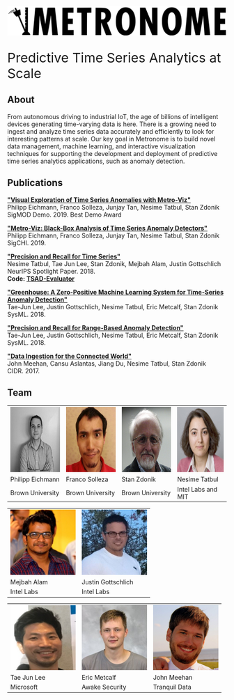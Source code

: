 ![Metronome Logo](images/logo2.svg)
<p style="font-size:30px">Predictive Time Series Analytics at Scale</p>
  
  
## About

From autonomous driving to industrial IoT, the age of billions of intelligent devices generating time-varying data is here. There is a growing need to ingest and analyze time series data accurately and efficiently to look for interesting patterns at scale. Our key goal in Metronome is to build novel data management, machine learning, and interactive visualization techniques for supporting the development and deployment of predictive time series analytics applications, such as anomaly detection.

## Publications

**["Visual Exploration of Time Series Anomalies with
Metro-Viz"](resources/metroviz_sigmod_2019_poster.pdf)**  
Philipp Eichmann, Franco Solleza, Junjay Tan, Nesime Tatbul, Stan Zdonik  
SigMOD Demo. 2019. Best Demo Award  

**["Metro-Viz: Black-Box Analysis of Time Series Anomaly Detectors"](resources/metroviz_chi.pdf)**  
Philipp Eichmann, Franco Solleza, Junjay Tan, Nesime Tatbul, Stan Zdonik  
SigCHI. 2019.

**["Precision and Recall for Time Series"](resources/precision_recall_neurips.pdf)**  
Nesime Tatbul, Tae Jun Lee, Stan Zdonik, Mejbah Alam, Justin Gottschlich  
NeurIPS Spotlight Paper. 2018.  
**Code: [TSAD-Evaluator](https://github.com/IntelLabs/TSAD-Evaluator)**

**["Greenhouse: A Zero-Positive Machine Learning System for Time-Series Anomaly
Detection"](resources/greenhouse_sysml.pdf)**  
Tae-Jun Lee, Justin Gottschlich, Nesime Tatbul, Eric Metcalf, Stan Zdonik  
SysML. 2018.

**["Precision and Recall for Range-Based Anomaly Detection"](resources/precision_recall_sysml.pdf)**  
Tae-Jun Lee, Justin Gottschlich, Nesime Tatbul, Eric Metcalf, Stan Zdonik  
SysML. 2018.

**["Data Ingestion for the Connected World"](resources/greenhouse_sysml.pdf)**  
John Meehan, Cansu Aslantas, Jiang Du, Nesime Tatbul, Stan Zdonik  
CIDR. 2017.

## Team

<!--
<style type="text/css">
.tg  {border-collapse:collapse;border-spacing:0;}
.tg td{border-color:black;border-style:solid;border:0px;font-family:Arial, sans-serif;font-size:14px;
  overflow:hidden;padding:10px 5px;word-break:normal;}
.tg th{border-color:black;border-style:solid;border:0px;font-family:Arial, sans-serif;font-size:14px;
  font-weight:normal;overflow:hidden;padding:10px 5px;word-break:normal;}
.tg .tg-0lax{text-align:left;vertical-align:top}
</style> -->
<table>
<tbody>
  <tr>
    <td><img src="images/philipp_eichmann.jpg" width="150" height="150"></td>
    <td><img src="images/franco_solleza.jpg" width="150" height="150"></td>
    <td><img src="images/stan_zdonik.jpg" width="150" height="150"></td>
    <td><img src="images/nesime_tatbul.jpg" width="150" height="150"></td>
  </tr>
  <tr>
    <td>Philipp Eichmann</td>
    <td>Franco Solleza</td>
    <td>Stan Zdonik</td>
    <td>Nesime Tatbul</td>
  </tr>
  <tr>
    <td>Brown University</td>
    <td>Brown University</td>
    <td>Brown University</td>
    <td>Intel Labs and MIT</td>
  </tr>
</tbody>
</table>

<table>
<tbody>
  <tr>
    <td><img src="images/mejbah_alam.jpeg" width="150" height="150"></td>
    <td><img src="images/justin_gottschlich.jpg" width="150" height="150"></td>
  </tr>
  <tr>
    <td>Mejbah Alam</td>
    <td>Justin Gottschlich</td>
  </tr>
  <tr>
    <td>Intel Labs</td>
    <td>Intel Labs</td>
  </tr>
</tbody>
</table>

<table>
<tbody>
  <tr>
    <td><img src="images/tj_lee.png" width="150" height="150"></td>
    <td><img src="images/eric_metcalf.jpg" width="150" height="150"></td>
    <td><img src="images/john_meehan.jpg" width="150" height="150"></td>
  </tr>
  <tr>
    <td>Tae Jun Lee</td>
    <td>Eric Metcalf</td>
    <td>John Meehan</td>
  </tr>
  <tr>
    <td>Microsoft</td>
    <td>Awake Security</td>
    <td>Tranquil Data</td>
  </tr>
</tbody>
</table>


